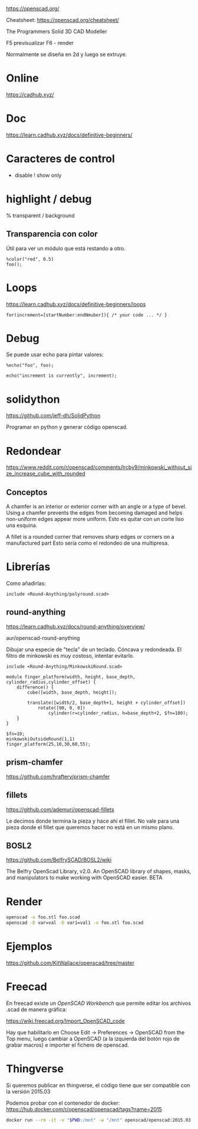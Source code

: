 <https://openscad.org/>

Cheatsheet: <https://openscad.org/cheatsheet/>

The Programmers Solid 3D CAD Modeller

F5 previsualizar
F6 - render

Normalmente se diseña en 2d y luego se extruye.

# Online

<https://cadhub.xyz/>

# Doc

<https://learn.cadhub.xyz/docs/definitive-beginners/>

# Caracteres de control

- disable
  ! show only

# highlight / debug

% transparent / background

## Transparencia con color

Útil para ver un módulo que está restando a otro.

```openscad
%color("red", 0.5)
foo();
```

# Loops

<https://learn.cadhub.xyz/docs/definitive-beginners/loops>

```openscad
for(increment=[startNumber:endNmuber]){ /* your code ... */ }
```

# Debug

Se puede usar echo para pintar valores:

```openscad
%echo("foo", foo);

echo("increment is currently", increment);
```

# solidython

<https://github.com/jeff-dh/SolidPython>

Programar en python y generar código openscad.

# Redondear

<https://www.reddit.com/r/openscad/comments/lrcby9/minkowski_without_size_increase_cube_with_rounded>

## Conceptos

A chamfer is an interior or exterior corner with an angle or a type of bevel. Using a chamfer prevents the edges from becoming damaged and helps non-uniform edges appear more uniform.
Esto es quitar con un corte liso una esquina.

A fillet is a rounded corner that removes sharp edges or corners on a manufactured part
Esto sería como el redondeo de una multipresa.

# Librerías

Como añadirlas:

```openscad
include <Round-Anything/polyround.scad>
```

## round-anything

<https://learn.cadhub.xyz/docs/round-anything/overview/>

aur/openscad-round-anything

Dibujar una especie de "tecla" de un teclado.
Cóncava y redondeada.
El filtro de minkowski es muy costoso, intentar evitarlo.

```openscad
include <Round-Anything/MinkowskiRound.scad>

module finger_platform(width, height, base_depth, cylinder_radius,cylinder_offset) {
    difference() {
        cube([width, base_depth, height]);

        translate([width/2, base_depth+1, height + cylinder_offset])
            rotate([90, 0, 0])
                cylinder(r=cylinder_radius, h=base_depth+2, $fn=100);
    }
}

$fn=10;
minkowskiOutsideRound(1,1)
finger_platform(25,10,30,60,55);
```

## prism-chamfer

<https://github.com/hraftery/prism-chamfer>

## fillets

<https://github.com/ademuri/openscad-fillets>

Le decimos donde termina la pieza y hace ahí el fillet.
No vale para una pieza donde el fillet que queremos hacer no está en un mismo plano.

## BOSL2

<https://github.com/BelfrySCAD/BOSL2/wiki>

The Belfry OpenScad Library, v2.0. An OpenSCAD library of shapes, masks, and manipulators to make working with OpenSCAD easier. BETA

# Render

```bash
openscad -o foo.stl foo.scad
openscad -D var=val -D var1=val1 -o foo.stl foo.scad
```

# Ejemplos

<https://github.com/KitWallace/openscad/tree/master>

# Freecad

En freecad existe un _OpenSCAD Workbench_ que permite editar los archivos .scad de manera gráfica:

<https://wiki.freecad.org/Import_OpenSCAD_code>

Hay que habilitarlo en Choose Edit → Preferences → OpenSCAD from the Top menu, luego cambiar a OpenSCAD (a la izquierda del botón rojo de grabar macros) e importer el fichero de openscad.

# Thingverse

Si queremos publicar en thingverse, el código tiene que ser compatible con la versión 2015.03

Podemos probar con el contenedor de docker:
<https://hub.docker.com/r/openscad/openscad/tags?name=2015>

```bash
docker run --rm -it -v "$PWD:/mnt" -w "/mnt" openscad/openscad:2015.03 openscad -D round_edges_fn=2 -o a.stl hangboard.scad
```
